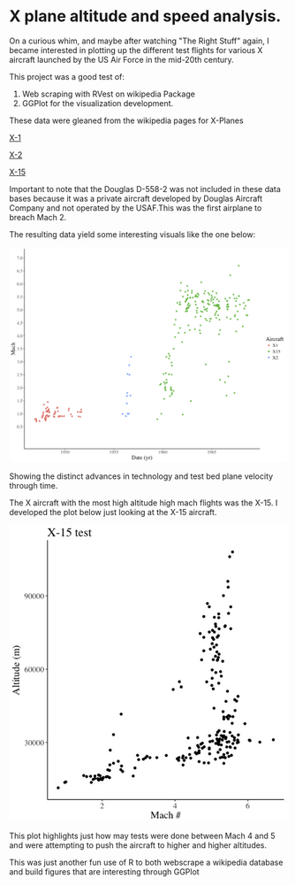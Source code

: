 # X plane altitude and speed analysis.

On a curious whim, and maybe after watching "The Right Stuff" again, I became interested in plotting up the different test flights for various X aircraft launched by the US Air Force in the mid-20th century.

This project was a good test of:
1. Web scraping with RVest on wikipedia Package
2. GGPlot for the visualization development.


These data were gleaned from the wikipedia pages for X-Planes

[X-1](https://en.wikipedia.org/wiki/List_of_X-1_flights)

[X-2](https://en.wikipedia.org/wiki/List_of_X-2_flights)

[X-15](https://en.wikipedia.org/wiki/List_of_X-15_flights)

Important to note that the Douglas D-558-2 was not included in these data bases because it was a private aircraft developed by Douglas Aircraft Company and not operated by the USAF.This was the first airplane to breach Mach 2.

The resulting data yield some interesting visuals like the one below:

![Mach v year by plane](Mach_v_Year.jpg)

Showing the distinct advances in technology and test bed plane velocity through time.

The X aircraft with the most high altitude high mach flights was the X-15. I developed the plot below just looking at the X-15 aircraft.

![X15 mach vs altitude](X-15_mach_v_altitude.jpeg)

This plot highlights just how may tests were done between Mach 4 and 5 and were attempting to push the aircraft to higher and higher altitudes.

This was just another fun use of R to both webscrape a wikipedia database and build figures that are interesting through GGPlot
